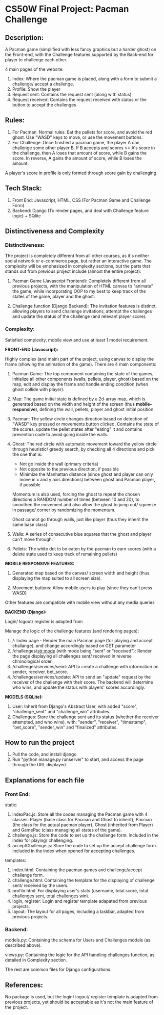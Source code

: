 # CS50W Final Project: Pacman Challenge

## Description:
A Pacman game (simplified with less fancy graphics but a harder ghost) on the Front-end, with the Challenge features supported by the Back-end for player to challenge each other.

4 main pages of the website:
1. Index: Where the pacman game is placed, along with a form to submit a challenge/ accept a challenge.
2. Profile: Show the player
3. Request sent: Contains the request sent (along with status)
4. Request received: Contains the request received with status or the button to accept the challenges

## Rules:
1. For Pacman: Normal rules: Eat the pellets for score, and avoid the red ghost. Use "WASD" keys to move, or use the movement buttons.
2. For Challenge: Once finished a pacman game, the player A can challenge some other player B. If B accepts and scores >= A's score in the challenge, then A loses that amount of score, while B gains the score. In reverse, A gains the amount of score, while B loses the amount.

A player's score in profile is only formed through score gain by challenging.

## Tech Stack:
1. Front End: Javascript, HTML, CSS (For Pacman Game and Challenge Form)
2. Backend: Django (To render pages, and deal with Challenge feature logic) + SQlite

## Distinctiveness and Complexity

### Distinctiveness: 
The project is completely different from all other courses, as it's neither social network or e-commerce page, but rather an interactive game. The complexity will be emphasized in complexity sections, but the parts that stands out from previous project include (almost the entire project):

1. Pacman Game (Javascript Frontend): Completely different from all previous projects, with the manipulation of HTML canvas to "animate" the game, while incorporating OOP to my best to keep track of the states of the game, player and the ghost.

2. Challenge function (Django Backend): The invitation features is distinct, allowing players to send challenge invitations, attempt the challenges and update the status of the challenge (and relevant player score).

### Complexity:

Satisfied complexity, mobile view and use at least 1 model requirement.

**FRONT-END (Javascript):**

Highly complex (and main) part of the project, using canvas to display the frame (showing the animation of the game). There are 4 main components:

1. Pacman Game: The top component containing the state of the games, initialize all other components (walls, pellets, player, ghost) based on the map, edit and display the frame and handle ending condition (when ghost collide with player).

2. Map: The game initial state is defined by a 2d-array map, which is generated based on the width and height of the screen (thus **mobile-responsive**), defining the wall, pellets, player and ghost initial position.

3. Pacman: The yellow circle changes direction based on detection of "WASD" key pressed or movements button clicked. Contains the state of the scores, update the pellet states after "eating" it and contains prevention code to avoid going inside the walls.

4. Ghost: The red circle with automatic movement toward the yellow circle through heuristic/ greedy search, by checking all 4 directions and pick the one that is:
    - Not go inside the wall (primary criteria)
    - Not opposite to the previous direction, if possible
    - Minimize the Manhattan distance (since ghost and player can only move in x and y axis directions) between ghost and Pacman player, if possible

    Momentum is also used, forcing the ghost to repeat the chosen directions a RANDOM number of times (between 10 and 20), to smoothen the movement and also allow the ghost to jump out/ squeeze in passage/ corner by randomizing the momentum. 

    Ghost cannot go through walls, just like player (thus they inherit the same base class). 

5. Walls: A series of consecutive blue squares that the ghost and player can't move through. 

6. Pellets: The white dot to be eaten by the pacman to earn scores (with a delete state used to keep track of remaining pellets)

**MOBILE RESPONSIVE FEATURES:**

1. Generated map based on the canvas/ screen width and height (thus displaying the map suited to all screen size).

2. Movement buttons: Allow mobile users to play (since they can't press WASD)

Other features are compatible with mobile view without any media queries

**BACKEND (Django):**

Login/ logout/ register is adapted from 

Manage the logic of the challenge features (and rendering pages):
1. /: Index page - Render the main Pacman page (for playing and accept challange), and change accordingly based on GET parameter
2. /challenges/<str:mode> (with mode being "sent" or "received"): Render the page displaying all challenges sent/ received in reverse chronological order.
3. /challenges/services/send: API to create a challenge with information on sender, receiver, bet_score.
4. /challenges/services/update: API to send an "update" request by the receiver of the challenge with their score. The backend will determine who wins, and update the status with players' scores accordingly. 

**MODELS (SQLite):**

1. User: Inherit from Django's Abstract User, with added "score", "challenge_sent" and "challenge_win" attributes.
2. Challenges: Store the challenge sent and its status (whether the receiver attempted, and who wins), with: "sender", "receiver", "timestamp", "bet_score", "sender_win" and "finalized" attributes.

## How to run the project

1. Pull the code, and install django
2. Run "python manage.py runserver" to start, and access the page through the URL displayed.

## Explanations for each file
### Front End:

static:

1. indexPac.js: Store all the codes managing the Pacman game with 4 classes: Player (base class for Pacman and Ghost to inherit), Pacman (the class for the actual pacman player), Ghost (inherited from Player) and GamePac (class managing all states of the game). 
2. challenge.js: Store the code to set up the challenge form. Included in the index for playing/ challenging.
3. acceptChallenge.js: Store the code to set up the accept challenge form. Included in the index when opened for accepting challenges.

templates:

1. index.html: Containing the pacman games and challenge/accept challenge form.
2. challenge.html: Containing the template for the displaying of challenge sent/ received by the users. 
3. profile.html: For displaying user's stats (username, total score, total challenges sent, total challenges win).
2. login, register: Login and register template adapated from previous projects.
3. layout: The layout for all pages, including a taskbar, adapted from previous projects.

### Backend:

models.py: Containing the schema for Users and Challenges models (as described above).

views.py: Containing the logic for the API handling challenges function, as detailed in Complexity section.

The rest are common files for Django configurations.

## References:
No package is used, but the login/ logout/ register template is adapted from previous projects, yet should be acceptable as it's not the main feature of the project.


